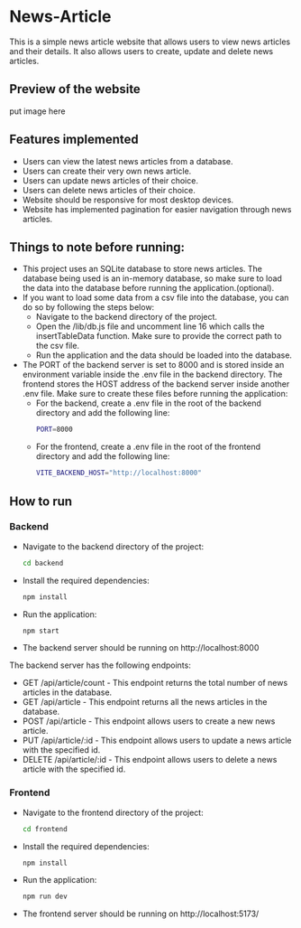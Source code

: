 # News-Article
This is a simple news article website that allows users to view news articles and their details. It also allows users to create, update and delete news articles.

## Preview of the website
put image here

## Features implemented
- Users can view the latest news articles from a database. 
- Users can create their very own news article.
- Users can update news articles of their choice.
- Users can delete news articles of their choice.
- Website should be responsive for most desktop devices.
- Website has implemented pagination for easier navigation through news articles.

## Things to note before running:
- This project uses an SQLite database to store news articles. The database being used is an in-memory database, so make sure to load the data into the database before running the application.(optional).
- If you want to load some data from a csv file into the database, you can do so by following the steps below:
    - Navigate to the backend directory of the project.
    - Open the /lib/db.js file and uncomment line 16 which calls the insertTableData function. Make sure to provide the correct path to the csv file.
    - Run the application and the data should be loaded into the database.
- The PORT of the backend server is set to 8000 and is stored inside an environment variable inside the .env file in the backend directory. The frontend stores the HOST address of the backend server inside another .env file. Make sure to create these files before running the application:
    - For the backend, create a .env file in the root of the backend directory and add the following line: 
        ``` bash
        PORT=8000
        ```
    - For the frontend, create a .env file in the root of the frontend directory and add the following line:
        ``` bash
        VITE_BACKEND_HOST="http://localhost:8000"
        ```
## How to run

### Backend
- Navigate to the backend directory of the project:
    ``` bash
    cd backend
    ```
- Install the required dependencies:
    ``` bash
    npm install
    ```
- Run the application:
    ``` bash
    npm start
    ```
- The backend server should be running on http://localhost:8000

The backend server has the following endpoints:
- GET /api/article/count - This endpoint returns the total number of news articles in the database.
- GET /api/article - This endpoint returns all the news articles in the database.
- POST /api/article - This endpoint allows users to create a new news article.
- PUT /api/article/:id - This endpoint allows users to update a news article with the specified id.
- DELETE /api/article/:id - This endpoint allows users to delete a news article with the specified id.

### Frontend
- Navigate to the frontend directory of the project:
    ``` bash
    cd frontend
    ```
- Install the required dependencies:
    ``` bash
    npm install
    ```
- Run the application:
    ``` bash
    npm run dev
    ```
- The frontend server should be running on http://localhost:5173/

